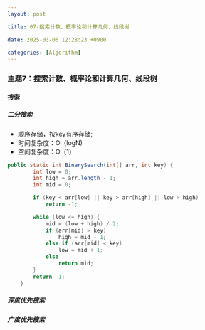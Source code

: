 ```yaml
---
layout: post

title: 07-搜索计数、概率论和计算几何、线段树

date: 2025-03-06 12:28:23 +0900

categories: [Algorithm]
---
```




### 主题7：搜索计数、概率论和计算几何、线段树

#### 搜索

##### 二分搜索

- 顺序存储，按key有序存储;
- 时间复杂度：O（logN)
- 空间复杂度：O（1）

```java
public static int BinarySearch(int[] arr, int key) {
		int low = 0;
		int high = arr.length - 1;
		int mid = 0;

		if (key < arr[low] || key > arr[high] || low > high)
			return -1;

		while (low <= high) {
			mid = (low + high) / 2;
			if (arr[mid] > key)
				high = mid - 1;
			else if (arr[mid] < key)
				low = mid + 1;
			else
				return mid;
		}
		return -1;
	}
```

##### 深度优先搜索

##### 广度优先搜索
